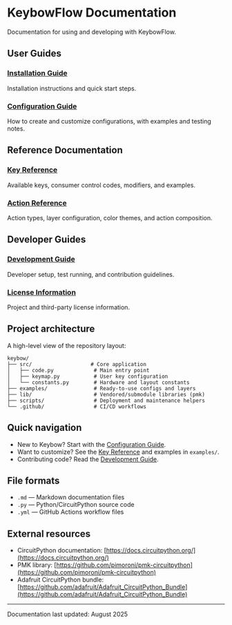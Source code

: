 # KeybowFlow Documentation

Documentation for using and developing with KeybowFlow.

## User Guides

### [Installation Guide](INSTALLATION.md)

Installation instructions and quick start steps.

### [Configuration Guide](CONFIGURATION_GUIDE.md)

How to create and customize configurations, with examples and testing notes.

## Reference Documentation

### [Key Reference](KEY_REFERENCE.md)

Available keys, consumer control codes, modifiers, and examples.

### [Action Reference](ACTION_REFERENCE.md)

Action types, layer configuration, color themes, and action composition.

## Developer Guides

### [Development Guide](DEVELOPMENT.md)

Developer setup, test running, and contribution guidelines.

### [License Information](LICENSE.md)

Project and third-party license information.

## Project architecture

A high-level view of the repository layout:

```text
keybow/
├── src/                   # Core application
│   ├── code.py             # Main entry point
│   ├── keymap.py           # User key configuration
│   └── constants.py        # Hardware and layout constants
├── examples/               # Ready-to-use configs and layers
├── lib/                    # Vendored/submodule libraries (pmk)
├── scripts/                # Deployment and maintenance helpers
└── .github/                # CI/CD workflows
```

## Quick navigation

- New to Keybow? Start with the [Configuration Guide](CONFIGURATION_GUIDE.md).
- Want to customize? See the [Key Reference](KEY_REFERENCE.md) and examples in `examples/`.
- Contributing code? Read the [Development Guide](DEVELOPMENT.md).

## File formats

- `.md` — Markdown documentation files
- `.py` — Python/CircuitPython source code
- `.yml` — GitHub Actions workflow files

## External resources

- CircuitPython documentation: [https://docs.circuitpython.org/](https://docs.circuitpython.org/)
- PMK library: [https://github.com/pimoroni/pmk-circuitpython](https://github.com/pimoroni/pmk-circuitpython)
- Adafruit CircuitPython bundle: [https://github.com/adafruit/Adafruit_CircuitPython_Bundle](https://github.com/adafruit/Adafruit_CircuitPython_Bundle)

---

Documentation last updated: August 2025
